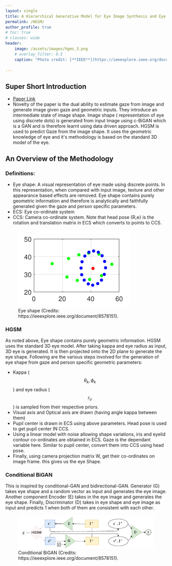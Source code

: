 ```yaml
---
layout: single
title: A Hierarchical Generative Model for Eye Image Synthesis and Eye Gaze Estimation
permalink: /HGSM/
author_profile: true
# toc: true
# classes: wide
header:
    image: /assets/images/hgms_3.png
    # overlay_filter: 0.5
    caption: "Photo credit: [**IEEE**](https://ieeexplore.ieee.org/document/8578151)"

---
```

## Super Short Introduction
* [Paper Link](https://ieeexplore.ieee.org/document/8578151)
* Novelty of the paper is the dual ability to estimate gaze from image and generate image given gaze and geometric inputs. They introduce an intermediate state of image shape. Image shape ( representation of eye using discrete dots) is generated from input Image using c-BiGAN which is a GAN and is therefore learnt using data driven approach. HGSM is used to predict Gaze from the image shape. It uses the geometric knowledge of eye and it's methodology is based on the standard 3D model of the eye.


## An Overview of the Methodology
### Definitions:
* Eye shape: A visual representation of eye made using discrete points. In this representation, when compared with input image, texture and other appearance based effects are removed. Eye shape contains purely geometric information and therefore is analytically and faithfully generated given the gaze and person specific parameters.
* ECS: Eye co-ordinate system
* CCS: Camera co-ordinate system. Note that head pose {R,e} is the rotation and translation matrix in ECS which converts to points to CCS.

<figure>
    <a href="/assets/images/hgsm_1.png"><img src="/assets/images/hgsm_1.png"></a>
    <figcaption>Eye shape (Credits: https://ieeexplore.ieee.org/document/8578151).</figcaption>
</figure>

### HGSM
As noted above, Eye shape contains purely geometric information. HGSM uses the standard 3D eye model. After taking kappa and eye radius as input, 3D eye is generated. It is then projected onto the 2D plane to generate the eye shape. Following are the various steps involved for the generation of eye shape from gaze and person specific geometric parameters:
* Kappa ($$\theta_k,\phi_k$$) and eye radius ($$r_o$$) is sampled from their respective priors.
* Visual axis and Optical axis are drawn (having angle kappa between them)
* Pupil center is drawn in ECS using above parameters. Head pose is used to get pupil center IN CCS.
* Using a linear model with noise allowing shape variations, iris and eyelid contour co-ordinates are obtained in ECS. Gaze is the dependant variable here. Similar to pupil center, convert them into CCS using head pose.
* Finally, using camera projection matrix W, get their co-ordinates on image frame. this gives us the eye Shape.

### Conditional BiGAN
This is inspired by conditional-GAN and bidirectional-GAN. Generator (G) takes eye shape and a random vector as input and generates the eye image. Another component Encoder (E) takes in the eye image and generates the eye shape. Finally, Discriminator (D) takes in eye shape and eye image as input and predicts 1 when both of them are consistent with each other.
<figure>
    <a href="/assets/images/hgsm_2.png"><img src="/assets/images/hgsm_2.png"></a>
    <figcaption>Conditional BiGAN (Credits: https://ieeexplore.ieee.org/document/8578151).</figcaption>
</figure>
